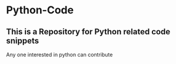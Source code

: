 # Python-Code
## This is a Repository for Python related code snippets
Any one interested in python can contribute
